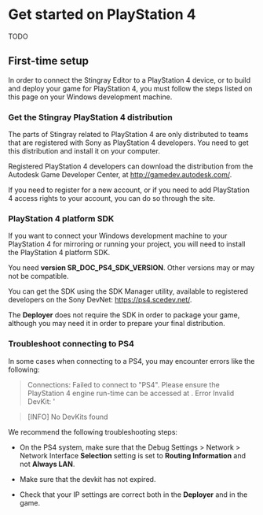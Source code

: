 # Get started on PlayStation 4

TODO

## First-time setup

In order to connect the Stingray Editor to a PlayStation 4 device, or to build and deploy your game for PlayStation 4, you must follow the steps listed on this page on your Windows development machine.

### Get the Stingray PlayStation 4 distribution

The parts of Stingray related to PlayStation 4 are only distributed to teams that are registered with Sony as PlayStation 4 developers. You need to get this distribution and install it on your computer.

Registered PlayStation 4 developers can download the distribution from the Autodesk Game Developer Center, at <http://gamedev.autodesk.com/>.

If you need to register for a new account, or if you need to add PlayStation 4 access rights to your account, you can do so through the site.

### PlayStation 4 platform SDK

If you want to connect your Windows development machine to your PlayStation 4 for mirroring or running your project, you will need to install the PlayStation 4 platform SDK.

You need **version SR_DOC_PS4_SDK_VERSION**. Other versions may or may not be compatible.

You can get the SDK using the SDK Manager utility, available to registered developers on the Sony DevNet: <https://ps4.scedev.net/>.

The **Deployer** does not require the SDK in order to package your game, although you may need it in order to prepare your final distribution.

### Troubleshoot connecting to PS4

In some cases when connecting to a PS4, you may encounter errors like the following:

> Connections: Failed to connect to "PS4". Please ensure the PlayStation 4 engine run-time can be accessed at <IP address>. Error Invalid DevKit: <IP Address>'

> [INFO] No DevKits found

We recommend the following troubleshooting steps:

- On the PS4 system, make sure that the  Debug Settings > Network > Network Interface **Selection** setting is set to **Routing Information** and not **Always LAN**.

- Make sure that the devkit has not expired.

- Check that your IP settings are correct both in the **Deployer** and in the game.
